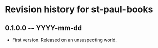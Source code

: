 # Revision history for st-paul-books

## 0.1.0.0 -- YYYY-mm-dd

* First version. Released on an unsuspecting world.
